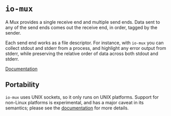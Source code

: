 # `io-mux`

A Mux provides a single receive end and multiple send ends. Data sent to any of
the send ends comes out the receive end, in order, tagged by the sender.

Each send end works as a file descriptor. For instance, with `io-mux` you can
collect stdout and stderr from a process, and highlight any error output from
stderr, while preserving the relative order of data across both stdout and
stderr.

[Documentation](https://docs.rs/io-mux)

## Portability

`io-mux` uses UNIX sockets, so it only runs on UNIX platforms. Support for
non-Linux platforms is experimental, and has a major caveat in its semantics;
please see the [documentation](https://docs.rs/io-mux) for more details.
